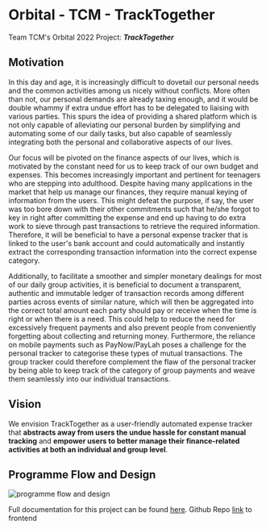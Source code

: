 # Orbital - TCM - TrackTogether

Team TCM's Orbital 2022 Project: **_TrackTogether_**

## Motivation

In this day and age, it is increasingly difficult to dovetail our personal needs and the common activities among us nicely without conflicts. More often than not, our personal demands are already taxing enough, and it would be double whammy if extra undue effort has to be delegated to liaising with various parties. This spurs the idea of providing a shared platform which is not only capable of alleviating our personal burden by simplifying and automating some of our daily tasks, but also capable of seamlessly integrating both the personal and collaborative aspects of our lives.

Our focus will be pivoted on the finance aspects of our lives, which is motivated by the constant need for us to keep track of our own budget and expenses. This becomes increasingly important and pertinent for teenagers who are stepping into adulthood. Despite having many applications in the market that help us manage our finances, they require manual keying of information from the users. This might defeat the purpose, if say, the user was too bore down with their other commitments such that he/she forgot to key in right after committing the expense and end up having to do extra work to sieve through past transactions to retrieve the required information. Therefore, it will be beneficial to have a personal expense tracker that is linked to the user's bank account and could automatically and instantly extract the corresponding transaction information into the correct expense category.

Additionally, to facilitate a smoother and simpler monetary dealings for most of our daily group activities, it is beneficial to document a transparent, authentic and immutable ledger of transaction records among different parties across events of similar nature, which will then be aggregated into the correct total amount each party should pay or receive when the time is right or when there is a need. This could help to reduce the need for excessively frequent payments and also prevent people from conveniently forgetting about collecting and returning money. Furthermore, the reliance on mobile payments such as PayNow/PayLah poses a challenge for the personal tracker to categorise these types of mutual transactions. The group tracker could therefore complement the flaw of the personal tracker by being able to keep track of the category of group payments and weave them seamlessly into our individual transactions.

## Vision

We envision TrackTogether as a user-friendly automated expense tracker that **abstracts away from users the undue hassle for constant manual tracking** and **empower users to better manage their finance-related activities at both an individual and group level**.

## Programme Flow and Design

![programme flow and design](https://user-images.githubusercontent.com/92814312/170858061-ab29c1a4-bc1a-4b53-ba84-054bb6572c11.png)

Full documentation for this project can be found [here](https://docs.google.com/document/d/1pxaldj-d10qNYUETtGEqeoQ6UXYIdUXOeuk6gmx6fY4/edit?usp=sharing).
Github Repo [link](https://github.com/weiming21/tracktogether-fronted) to frontend
